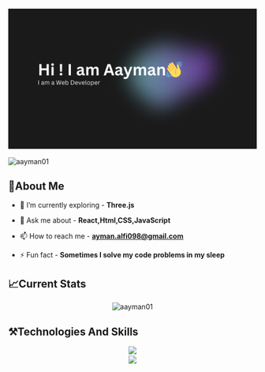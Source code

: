 ![logo](https://github.com/aayman01/aayman01/blob/main/banner.png)
<p align="left"> <img src="https://komarev.com/ghpvc/?username=aayman01&label=Profile%20views&color=0e75b6&style=flat" alt="aayman01" /> </p>

## 📌About Me
- 🌱 I’m currently exploring - **Three.js**

- 💬 Ask me about - **React,Html,CSS,JavaScript**

- 📫 How to reach me - **ayman.alfi098@gmail.com**

- ⚡ Fun fact - **Sometimes I solve my code problems in my sleep**
## 📈Current Stats
<p align="center"><img align="center" href="https://git.io/streak-stats"><img src="https://streak-stats.demolab.com?user=aayman01&theme=tokyonight&card_width=600&card_height=250" alt="aayman01" /></p>

## ⚒️Technologies And Skills
<div align="center">
    <img src="https://skillicons.dev/icons?i=html,css,tailwind,react,javascript,nodejs,express,firebase,mongodb,typescript,nextjs,framer-motion,prisma" /><br>
    <img src="https://skillicons.dev/icons?i=vscode,github,figma,git" /><br>
</div>

